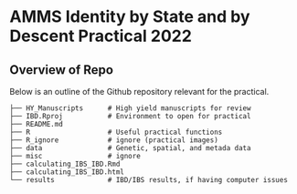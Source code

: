# AMMS Identity by State and by Descent Practical 2022
## Overview of Repo
Below is an outline of the Github repository relevant for the practical.

```
├── HY_Manuscripts      # High yield manuscripts for review
├── IBD.Rproj           # Environment to open for practical
├── README.md
├── R                   # Useful practical functions
├── R_ignore            # ignore (practical images)
├── data                # Genetic, spatial, and metada data
├── misc                # ignore
├── calculating_IBS_IBD.Rmd
├── calculating_IBS_IBD.html
└── results             # IBD/IBS results, if having computer issues
```
